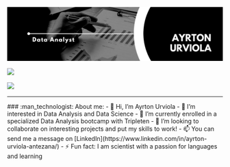 <div id="header" align="center">
  <img decoding="async" src="https://github.com/aurvantGitHub/aurvantGitHub/blob/main/GithubBanner.png" width="800"/>
</div>

[![](https://img.shields.io/badge/LinkedIn-0077B5?style=for-the-badge&logo=linkedin&logoColor=white)](https://www.linkedin.com/in/ayrton-urviola-antezana/)


![](https://komarev.com/ghpvc/?username=aurvantGitHub)

---
 <div id="header" align="left">
   ### :man_technologist: About me:
    - 👋 Hi, I’m Ayrton Urviola
    - 👀 I’m interested in Data Analysis and Data Science
    - 🌱 I’m currently enrolled in a specialized Data Analysis bootcamp with Tripleten
    - 💞️ I’m looking to collaborate on interesting projects and put my skills to work!
    - 📫 You can send me a message on [LinkedIn](https://www.linkedin.com/in/ayrton-urviola-antezana/)
    - ⚡ Fun fact: I am scientist with a passion for languages and learning


<!---
aurvantGitHub/aurvantGitHub is a ✨ special ✨ repository because its `README.md` (this file) appears on your GitHub profile.
You can click the Preview link to take a look at your changes.
--->
